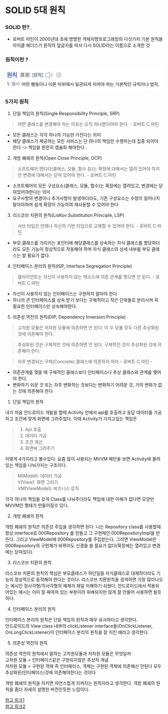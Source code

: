 # SOLID 5대 원칙

###   SOLID 란?
- 로버트 마틴이 2000년대 초에 명명한 객체지향프로그래밍의 다섯가지 기본 원칙을 마이클 페더스가 원칙의 앞글자를 따서 다시 SOLID라는 이름으로 소개한 것

### 원칙이란 ?
![이미지1](https://github.com/hunihun/TIL/blob/main/image/SOLID/principle.png)

### 5가지 원칙
1. 단일 책임의 원칙(Single Responsibility Principle, SRP)
>어떤 클래스를 변경해야 하는 이유는 오직 하나뿐이어야 한다. - 로버트 C.마틴

- 모든 클래스는 각각 하나의 기능만 가진다는 의미
- 해당 클래스가 제공하는 모든 서비스는 단 하나의 책임만 수행하는데 집중 되어야 한다 -> 책임을 완전히 캡슐화 해야한다.

2. 개방 폐쇄의 원칙(Open Close Principle, OCP)
>소프트웨어 엔티티(클래스, 모듈, 함수 등)는 확장에 대해서는 열려 있어야 하지만 변경에 대해서는 닫혀 있어야 한다. - 로버트 C.마틴

- 소프트웨어의 모든 구성요소(클래스, 모듈, 함수)는 확장에는 열려있고, 변경에는 닫혀있어야한다는 의미
- 요구사항의 변경이나 추가사항이 발생하더라도, 기존 구성요소는 수정이 일어나지 말아야하며 쉽게 확장이 가능하여 재사용할 수 있어야 한다

3. 리스코브 치환의 원칙(LisKov Substitution Principle, LSP)
>서브 타입은 언제나 자신의 기반 타입으로 교체할 수 있어야 한다. - 로버트 C.마틴

- 부모 클래스를 가리키는 포인터에 해당클래스를 상속하는 자식 클래스를 할당하더라도 모든 기능이 정상적으로 작동해야 하며 자식 클래스의 상세 내부를 부모 클래스는 알 필요가 없다.

4. 인터페이스 분리의 원칙(ISP, Interface Segregation Principle)
>클라이언트는 자신이 사용하지 않는 메소드에 의존 관계를 맺으면 안 된다. - 로버트 C.마틴

- 자신이 사용하지 않는 인터페이스는 구현하지 말아야 한다
- 하나의 큰 인터페이스를 상속 받기 보다는 구체적이고 작은 단위들로 분리시켜 꼭 필요한 인터페이스만 상속해야한다.

5. 의존성 역전의 원칙(DIP, Dependency Inversion Principle)
>고차원 모듈은 저차원 모듈에 의존하면 안 된다. 이 두 모듈 모두 다른 추상화된 것에 의존해야 한다.  

>추상화된 것은 구체적인 것에 의존하면 안 된다. 구체적인 것이 추상화된 것에 의존해야 한다.  

>자주 변경되는 구체(Concrete) 클래스에 의존하지 마라 - 로버트 C.마틴 -

- 의존관계를 맺을 때 구체적인 클래스보다 인터페이스나 추상 클래스와 관계를 맺어야 한다.
- 변화하기 쉬운 것 또는 자주 변화하는 것보다는 변화하기 어려운 것, 거의 변화가 없는 것에 의존해야 한다

1. 단일 책임의 원칙

내가 처음 안드로이드 개발을 할때 Activity 안에서 api를 호출하고 응답 데이터를 가공하고 조건에 맞게 화면에 그려주었다. 이때 Activity가 가지고있는 책임은

>1. Api 호출
>2. 데이터 가공
>3. 조건 계산
>4. 화면에 그려주기

이렇게 4가지라고 볼수있다. 요즘 많이 사용되는 MVVM 패턴을 보면 Activity에 몰려있는 책임을 나눠가지는 구조이다.

>M(Model): 데이터 가공  
V(View): 화면 그리기  
VM(ViewModel): 비즈니스 로직

각각 하나의 책임을 갖게 Class를 나눠주더라도 책임에 대한 이해가 없다면 모양만 MVVM인 형태가 만들어질수 있다.

2. 개방 폐쇄의 원칙

개방 폐쇄의 원칙은 의존성 주입을 생각하면 된다. 나는 Repository class를 사용할때 항상 interface로 000Repository 를 만들고 그 구현체인 000RepositoryImpl을 만든다. 그리고 ViewModel에 000Repository를 주입받는다. 그러면 ViewModel은 
000Repsoitory의 구현체가 바뀌어도 신경을 쓸 필요가 없다(확장에는 열려있고 변경에는 닫혀있다)

3. 리스코브 치환의 원칙

리스코브 치환의 원칙의 핵심은 부모클래스가 하던일을 자식클래스로 대체하더라도 기능이 정상적으로 동작해야 한다는 것이다. 리스코브 치환원칙을 검색하면 가장 많이나오는 예시인 정사각형/직사각형의 예제가 제일 이해하기 쉬웠다. 안드로이드에서 적용되어있는 예시는 이미 잘 짜여져 있는 부분이라 위배되지만 않게 잘 만들어 사용하면 될듯하다.

4. 인터페이스 분리의 원칙

인터페이스 분리의 원칙은 단일 책임의 원칙과 매우 유사하다고 생각한다.  
안드로이드의 View class 내부의 clickListener interface들(OnClickListener, OnLongClickListener)이 인터페이스 분리의 원칙을 잘 지킨 예라고 생각한다.

5. 의존성 역전의 원칙

의존성 역전의 원칙에서 말하는 고차원모듈과 저차원 모듈은 무엇일까  
고차원 모듈 = 인터페이스같은 구현되지않은 추상적 개념  
저차원 모듈 = 구현된 객체
즉 인터페이스, 객체는 구현된 객체에 의존해선 안된다 모두 추상화된(인터페이스)것에 의존해야한다는 것이다

개방 폐쇄의 원칙을 지키면 자연스럽게 지켜지는 원칙이라고 생각한다. 개방 폐쇄의 원칙을 좀더 자세히 설명한 버전인듯한 느낌이다.


[참고 링크1](https://devlog-wjdrbs96.tistory.com/380#recentEntries)  
[참고 링크2](https://jaeyeong951.medium.com/%EA%B0%9D%EC%B2%B4%EC%A7%80%ED%96%A5-5%EC%9B%90%EC%B9%99-solid-ac7d4d660f4d)  

